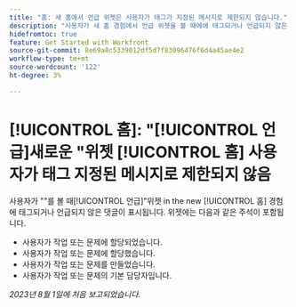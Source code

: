 ```yaml
---
title: "홈: 새 홈에서 언급 위젯은 사용자가 태그가 지정된 메시지로 제한되지 않습니다."
description: "사용자가 새 홈 경험에서 언급 위젯을 볼 때에에 태그되거나 언급되지 않은 댓글이 표시됩니다."
hidefromtoc: true
feature: Get Started with Workfront
source-git-commit: 8e69a8c5339012df5d7f83096476f6d4a45ae4e2
workflow-type: tm+mt
source-wordcount: '122'
ht-degree: 3%

---
```



# [!UICONTROL 홈]: &quot;[!UICONTROL 언급]새로운 &quot;위젯 [!UICONTROL 홈] 사용자가 태그 지정된 메시지로 제한되지 않음

사용자가 &quot;&quot;를 볼 때[!UICONTROL 언급]&quot;위젯 in the new [!UICONTROL 홈] 경험에 태그되거나 언급되지 않은 댓글이 표시됩니다. 위젯에는 다음과 같은 주석이 포함됩니다.

* 사용자가 작업 또는 문제에 할당되었습니다.
* 사용자가 작업 또는 문제에 할당했습니다.
* 사용자가 작업 또는 문제를 만들었습니다.
* 사용자가 작업 또는 문제의 기본 담당자입니다.

_2023년 8월 1일에 처음 보고되었습니다._

